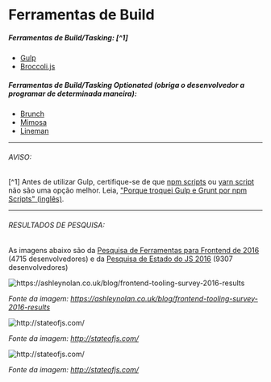 # Ferramentas de Build

##### Ferramentas de Build/Tasking: [^1]

* [Gulp](http://gulpjs.com/)
* [Broccoli.js](http://broccolijs.com/)

##### Ferramentas de Build/Tasking *Optionated* (obriga o desenvolvedor a programar de determinada maneira):

* [Brunch](http://brunch.io/)
* [Mimosa](http://mimosa.io/)
* [Lineman](http://linemanjs.com/)

***

###### AVISO:

[^1] Antes de utilizar Gulp, certifique-se de que [npm scripts](https://docs.npmjs.com/misc/scripts) ou [yarn script](https://yarnpkg.com/en/docs/package-json#toc-scripts) não são uma opção melhor. Leia, ["Porque troquei Gulp e Grunt por npm Scripts" (inglês)](https://medium.freecodecamp.com/why-i-left-gulp-and-grunt-for-npm-scripts-3d6853dd22b8#.nw3huib54).

***

###### RESULTADOS DE PESQUISA:

As imagens abaixo são da [Pesquisa de Ferramentas para Frontend de 2016](https://ashleynolan.co.uk/blog/frontend-tooling-survey-2016-results) (4715 desenvolvedores) e da [Pesquisa de Estado do JS 2016](http://stateofjs.com/) (9307 desenvolvedores)

![](../images/q11.jpg "https://ashleynolan.co.uk/blog/frontend-tooling-survey-2016-results")

<cite>Fonte da imagem: <a href="https://ashleynolan.co.uk/blog/frontend-tooling-survey-2016-results">https://ashleynolan.co.uk/blog/frontend-tooling-survey-2016-results</a></cite>

![](../images/task1.png "http://stateofjs.com/")

<cite>Fonte da imagem: <a href="http://stateofjs.com/">http://stateofjs.com/</a></cite>

![](../images/tasks2.png "http://stateofjs.com/")

<cite>Fonte da imagem: <a href="http://stateofjs.com/">http://stateofjs.com/</a></cite>
